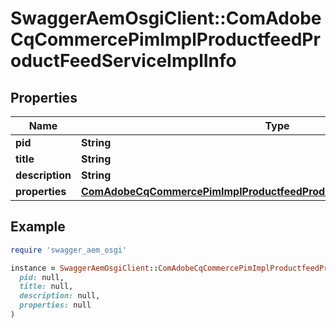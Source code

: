 # SwaggerAemOsgiClient::ComAdobeCqCommercePimImplProductfeedProductFeedServiceImplInfo

## Properties

| Name | Type | Description | Notes |
| ---- | ---- | ----------- | ----- |
| **pid** | **String** |  | [optional] |
| **title** | **String** |  | [optional] |
| **description** | **String** |  | [optional] |
| **properties** | [**ComAdobeCqCommercePimImplProductfeedProductFeedServiceImplProperties**](ComAdobeCqCommercePimImplProductfeedProductFeedServiceImplProperties.md) |  | [optional] |

## Example

```ruby
require 'swagger_aem_osgi'

instance = SwaggerAemOsgiClient::ComAdobeCqCommercePimImplProductfeedProductFeedServiceImplInfo.new(
  pid: null,
  title: null,
  description: null,
  properties: null
)
```

